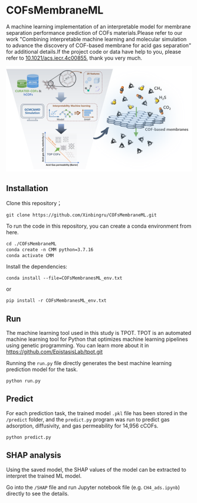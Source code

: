 # COFsMembraneML
A machine learning implementation of an interpretable model for membrane separation performance prediction of COFs materials.Please refer to our work "Combining interpretable machine learning and molecular simulation to advance the discovery of COF-based membrane for acid gas separation" for additional details.If the project code or data have help to you, please refer to [10.1021/acs.iecr.4c00855](https://doi.org/10.1021/acs.iecr.4c00855), thank you very much.

![COFsMembraneML](image/COFsMembraneML.png)

## Installation

Clone this repository；

```
git clone https://github.com/Xinbingru/COFsMembraneML.git
```

To run the code in this repository, you can create a conda environment from here.

```
cd ./COFsMembraneML
conda create -n CMM python=3.7.16
conda activate CMM
```

Install the dependencies:

```
conda install --file=COFsMembranesML_env.txt
```

or

```
pip install -r COFsMembranesML_env.txt
```

## Run

The machine learning tool used in this study is TPOT. TPOT is an automated machine learning tool for Python that optimizes machine learning pipelines using genetic programming. You can learn more about it in https://github.com/EpistasisLab/tpot.git

Running the `run.py` file directly generates the best machine learning prediction model for the task.

```
python run.py
```

## Predict

For each prediction task, the trained model `.pkl` file has been stored in the `/predict` folder, and the `predict.py` program was run to predict gas adsorption, diffusivity, and gas permeability for 14,956 cCOFs.

```
python predict.py
```

## SHAP analysis

Using the saved model, the SHAP values of the model can be extracted to interpret the trained ML model. 

Go into the `/SHAP` file and run Jupyter notebook file (e.g. `CH4_ads.ipynb`) directly to see the details.

